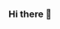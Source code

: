 ### Hi there 👋

<!--
**Dellhed/Dellhed** is a ✨ _special_ 4
✨ repository because its `README.md` (this file) appears on your GitHub profile.

Here are some ideas 1
to get you started:

- 🔭 I’m currently working on ...
- 🌱 I’m currently learning ...
- 👯 I’m looking to collaborate on ...
- 🤔 I’m looking for help with ...
- 💬 Ask me about ...
- 📫 How to reach me: ...
- 😄 Pronouns: ...
- ⚡ Fun fact: ...
-->
